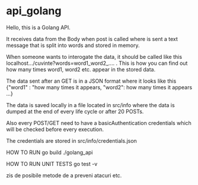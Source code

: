 # api_golang
 Hello, this is a Golang API.
 
 It receives data from the Body when post is called where is sent a text message that is split into words and stored in memory.
 
 When someone wants to interogate the data, it should be called like this localhost.../cuvinte?words=word1_word2_.... . This is how you can find out how many times word1, word2 etc. appear in the stored data.
 
 The data sent after an GET is in a JSON format where it looks like this {"word1" : "how many times it appears,  "word2": how many times it appears ...}
 
 The data is saved locally in a file located in src/info where the data is dumped at the end of every life cycle or after 20 POSTs.
 
 Also every POST/GET need to have a basicAuthentication credentials which will be checked before every execution.
 
 The credentials are stored in src/info/credentials.json



 HOW TO RUN
 go build
 ./golang_api

 HOW TO RUN UNIT TESTS
 go test -v 

 zis de posibile metode de a preveni atacuri etc.
